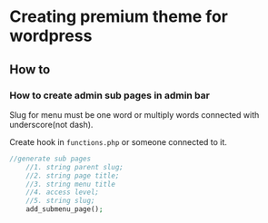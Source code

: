 # Creating premium theme for wordpress

## How to

### How to create admin sub pages in admin bar

Slug for menu must be one word or multiply words connected with underscore(not dash).

Create hook in ```functions.php``` or someone connected to it.

```php
//generate sub pages
    //1. string parent slug;
    //2. string page title;
    //3. string menu title
    //4. access level;
    //5. string slug;
    add_submenu_page();
```
